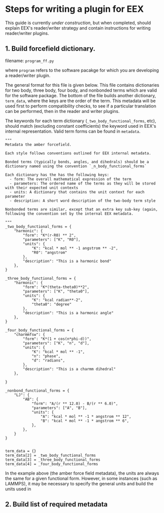 # Steps for writing a plugin for EEX

This guide is currently *under construction*, but when completed, should explain EEX's reader/writer strategy
and contain instructions for writing reader/writer plugins.

## 1. Build forcefield dictionary.

filename: `program_ff.py`

where `program` refers to the software pacakge for which you are developing a reader/writer plugin.

The general format for this file is given below. This file contains dictionaries for two body,
three body, four body, and nonbonded terms which are valid for the software package. The bottom of the file builds another
dictionary, `term_data`, where the keys are the order of the term. This metadata will be used first to perform compatibility checks,
to see if a particular translation can be performed, then in the reader and writer plugins.

The keywords for each term dictionary (`_two_body_functional_forms`, etc), should match (excluding constant coefficients) the keyword used in EEX's
internal representation. Valid term forms can be found in `metadata`.

```
"""
Metadata the amber forcefield.

Each style follows conventions outlined for EEX internal metadata.

Bonded terms (typically bonds, angles, and dihedrals) should be a dictionary named using the convention `_n_body_functional_forms`

Each dictionary has the has the following keys:
  - form: The overall mathematical expression of the term
  - parameters: The ordered name of the terms as they will be stored with their expected unit contexts
  - units: A dictionary that contains the unit context for each parameter
  - description: A short word description of the two-body term style

Nonbonded terms are similar, except that an extra key sub-key (again, following the convention set by the internal EEX metadata.

"""
_two_body_functional_forms = {
    "harmonic": {
        "form": "K*(r-R0) ** 2",
        "parameters": ["K", "R0"],
        "units": {
            "K": "kcal * mol ** -1 angstrom ** -2",
            "R0": "angstrom"
        },
        "description": "This is a harmonic bond"
    },
}

_three_body_functional_forms = {
    "harmonic": {
        "form": "K*(theta-theta0)**2",
        "parameters": ["K", "theta0"],
        "units": {
            "K": "kcal radian**-2",
            "theta0": "degree"
        },
        "description": "This is a harmonic angle"
    },
}

_four_body_functional_forms = {
    "charmmfsw": {
        "form": "K*(1 + cos(n*phi-d))",
        "parameters": ["K", "n", "d"],
        "units": {
            "K": "kcal * mol ** -1",
            "n": "phase",
            "d": "radians",
        },
        "description": "This is a charmm dihedral"
    },

}

_nonbond_functional_forms = {
    "LJ": {
        "AB": {
            "form": "A/(r ** 12.0) - B/(r ** 6.0)",
            "parameters": ["A", "B"],
            "units": {
                "A": "kcal * mol ** -1 * angstrom ** 12",
                "B": "kcal * mol ** -1 * angstrom ** 6",
            },
        },
    }
}


term_data = {}
term_data[2] = _two_body_functional_forms
term_data[3] = _three_body_functional_forms
term_data[4] = _four_body_functional_forms
```

In the example above (the amber force field metadata), the units are always the same for a given functional
form. However, in some instances (such as LAMMPS), it may be necessary to specify the general units and build the units used
in

## 2. Build list of required metadata

